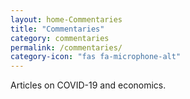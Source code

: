 ```yaml
---
layout: home-Commentaries
title: "Commentaries"
category: commentaries
permalink: /commentaries/
category-icon: "fas fa-microphone-alt"
---
```


Articles on COVID-19 and economics.
